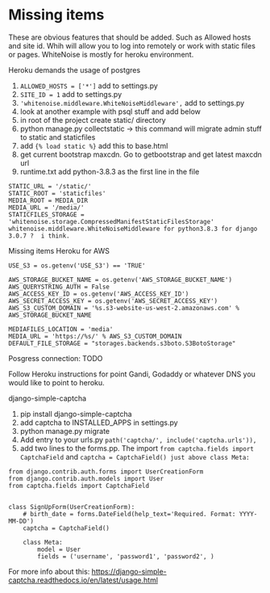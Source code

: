 # Missing items

These are obvious features that should be added. Such as Allowed hosts and site id. Whih will 
allow you to log into remotely or work with static files or pages. WhiteNoise is mostly for 
heroku environment. 

Heroku demands the usage of postgres

1. `ALLOWED_HOSTS = ['*']` add to settings.py
2. `SITE_ID = 1` add to settings.py
3. `'whitenoise.middleware.WhiteNoiseMiddleware',` add to settings.py
4. look at another example with psql stuff and add below
5. in root of the project create static/ directory
6. python manage.py collectstatic -> this command will migrate admin stuff to static and staticfiles
7. add `{% load static %}` add this to base.html
8. get current bootstrap maxcdn. Go to getbootstrap and get latest maxcdn url 
9. runtime.txt add python-3.8.3 as the first line in the file

```
STATIC_URL = '/static/'
STATIC_ROOT = 'staticfiles'
MEDIA_ROOT = MEDIA_DIR
MEDIA_URL = '/media/'
STATICFILES_STORAGE = 'whitenoise.storage.CompressedManifestStaticFilesStorage'
whitenoise.middleware.WhiteNoiseMiddleware for python3.8.3 for django 3.0.7 ?  i think. 
```

Missing items Heroku for AWS 
```
USE_S3 = os.getenv('USE_S3') == 'TRUE'

AWS_STORAGE_BUCKET_NAME = os.getenv('AWS_STORAGE_BUCKET_NAME')
AWS_QUERYSTRING_AUTH = False
AWS_ACCESS_KEY_ID = os.getenv('AWS_ACCESS_KEY_ID')
AWS_SECRET_ACCESS_KEY = os.getenv('AWS_SECRET_ACCESS_KEY')
AWS_S3_CUSTOM_DOMAIN = '%s.s3-website-us-west-2.amazonaws.com' % AWS_STORAGE_BUCKET_NAME

MEDIAFILES_LOCATION = 'media'
MEDIA_URL = 'https://%s/' % AWS_S3_CUSTOM_DOMAIN
DEFAULT_FILE_STORAGE = "storages.backends.s3boto.S3BotoStorage"
```

Posgress connection: TODO

Follow Heroku instructions for point Gandi, Godaddy or whatever DNS you would like to point to heroku.

django-simple-captcha

1. pip install django-simple-captcha
2. add captcha to INSTALLED_APPS in settings.py
3. python manage.py migrate
4. Add entry to your urls.py `path('captcha/', include('captcha.urls')),`
5. add two lines to the forms.pp. The import `from captcha.fields import CaptchaField`
and `captcha = CaptchaField() just above class Meta:`

```
from django.contrib.auth.forms import UserCreationForm
from django.contrib.auth.models import User
from captcha.fields import CaptchaField


class SignUpForm(UserCreationForm):
    # birth_date = forms.DateField(help_text='Required. Format: YYYY-MM-DD')
    captcha = CaptchaField()

    class Meta:
        model = User
        fields = ('username', 'password1', 'password2', )
```
For more info about this: https://django-simple-captcha.readthedocs.io/en/latest/usage.html




